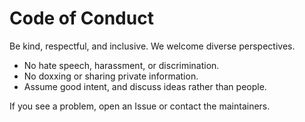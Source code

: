 # Code of Conduct

Be kind, respectful, and inclusive. We welcome diverse perspectives.
- No hate speech, harassment, or discrimination.
- No doxxing or sharing private information.
- Assume good intent, and discuss ideas rather than people.

If you see a problem, open an Issue or contact the maintainers.
